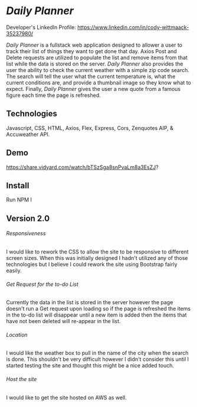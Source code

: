 *Daily Planner*
===============

Developer's LinkedIn Profile:  https://www.linkedin.com/in/cody-wittmaack-35237980/

*Daily Planner* is a fullstack web application designed to allower a user to track their list of things they want to get done that day.
Axios Post and Delete requests are utilized to populate the list and remove items from that list while the data is stored on the server.
*Daily Planner* also provides the user the ability to check the current weather with a simple zip code search.  The search will tell the
user what the current temperature is, what the current conditions are, and provide a thumbnail image so they know what to expect.  Finally, *Daily Planner* gives the user a new quote from a famous figure each time the page is refreshed.

## Technologies
Javascript, CSS, HTML, Axios, Flex,
Express, Cors, Zenquotes AIP, & Accuweather API.

## Demo
https://share.vidyard.com/watch/bTSzSga8snPvaLm8a3EsZJ?

## Install
Run NPM I

## Version 2.0

###### Responsiveness
I would like to rework the CSS to allow the site to be responsive to different screen sizes.  When this was initially designed I hadn't
utilized any of those technologies but I believe I could rework the site using Bootstrap fairly easily.

###### Get Request for the to-do List
Currently the data in the list is stored in the server however the page doesn't run a Get request upon loading so if the page is 
refreshed the items in the to-do list will disappear until a new item is added then the items that have not been deleted will re-appear 
in the list.  

###### Location
I would like the weather box to pull in the name of the city when the search is done.  This shouldn't be very difficult however I didn't
consider this until I started testing the site and thought this might be a nice added touch.

###### Host the site
I would like to get the site hosted on AWS as well.